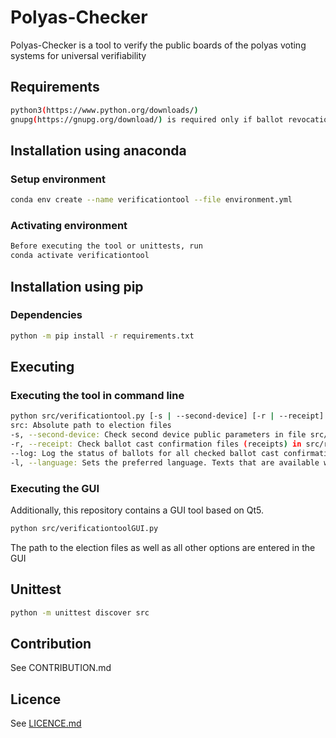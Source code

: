 # Polyas-Checker

Polyas-Checker is a tool to verify the public boards of the polyas voting systems for universal verifiability

## Requirements
```bash
python3(https://www.python.org/downloads/)
gnupg(https://gnupg.org/download/) is required only if ballot revocation is supported
```

## Installation using anaconda

### Setup environment

```bash
conda env create --name verificationtool --file environment.yml
```

### Activating environment
```bash
Before executing the tool or unittests, run
conda activate verificationtool
```

## Installation using pip

### Dependencies

```bash
python -m pip install -r requirements.txt
```


## Executing
### Executing the tool in command line
```bash
python src/verificationtool.py [-s | --second-device] [-r | --receipt] [--log] [-l | --language lang] src
src: Absolute path to election files
-s, --second-device: Check second device public parameters in file src/second-device-public-parameters.json
-r, --receipt: Check ballot cast confirmation files (receipts) in src/receipts
--log: Log the status of ballots for all checked ballot cast confirmations
-l, --language: Sets the preferred language. Texts that are available will be displayed in the preferred language, other texts will be displayed in the default language

```

### Executing the GUI
Additionally, this repository contains a GUI tool based on Qt5.

```bash
python src/verificationtoolGUI.py
```
The path to the election files as well as all other options are entered in the GUI

## Unittest
```bash
python -m unittest discover src
```

## Contribution
See CONTRIBUTION.md

## Licence
See [LICENCE.md](LICENCE.md)
